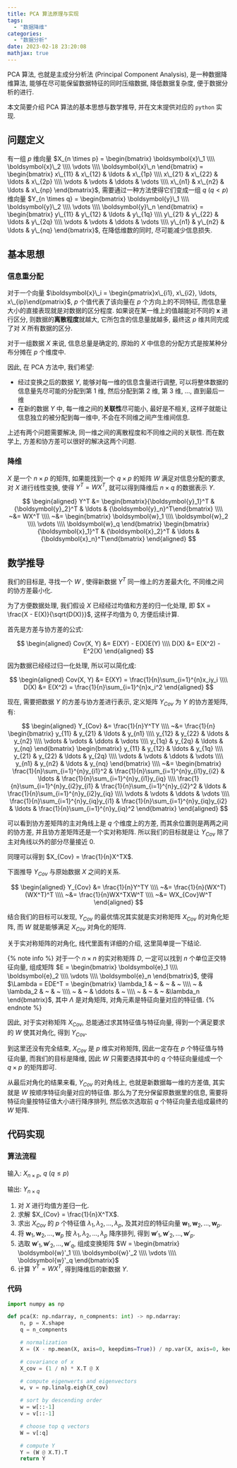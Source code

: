 ```yaml
---
title: PCA 算法原理与实现
tags:
  - "数据降维"
categories:
  - "数据分析"
date: 2023-02-18 23:20:08
mathjax: true
---
```


PCA 算法, 也就是主成分分析法 (Principal Component Analysis), 是一种数据降维算法, 能够在尽可能保留数据特征的同时压缩数据, 降低数据复杂度, 便于数据分析的进行.

本文简要介绍 PCA 算法的基本思想与数学推导, 并在文末提供对应的 `python` 实现.

<!-- more -->

## 问题定义

有一组 $p$ 维向量 $X_{n \times p} = \begin{bmatrix}
  \boldsymbol{x}\_1 \\\\
  \boldsymbol{x}\_2 \\\\
  \vdots \\\\
  \boldsymbol{x}\_n
\end{bmatrix} = \begin{bmatrix}
  x\_{11} & x\_{12} & \ldots & x\_{1p} \\\\
  x\_{21} & x\_{22} & \ldots & x\_{2p} \\\\
  \vdots & \vdots & \ddots & \vdots \\\\
  x\_{n1} & x\_{n2} & \ldots & x\_{np}
\end{bmatrix}$, 需要通过一种方法使得它们变成一组 $q~(q < p)$ 维向量 $Y_{n \times q} = \begin{bmatrix}
  \boldsymbol{y}\_1 \\\\
  \boldsymbol{y}\_2 \\\\
  \vdots \\\\
  \boldsymbol{y}\_n
\end{bmatrix} = \begin{bmatrix}
  y\_{11} & y\_{12} & \ldots & y\_{1q} \\\\
  y\_{21} & y\_{22} & \ldots & y\_{2q} \\\\
  \vdots & \vdots & \ddots & \vdots \\\\
  y\_{n1} & y\_{n2} & \ldots & y\_{nq}
\end{bmatrix}$, 在降低维数的同时, 尽可能减少信息损失.

## 基本思想

### 信息重分配

对于一个向量 $\boldsymbol{x}\_i = \begin{pmatrix}x\_{i1}, x\_{i2}, \ldots, x\_{ip}\end{pmatrix}$, $p$ 个值代表了该向量在 $p$ 个方向上的不同特征, 而信息量大小的直接表现就是对数据的区分程度. 如果说在某一维上的值越能对不同的 $\boldsymbol{x}$ 进行区分, 则数据的**离散程度**就越大, 它所包含的信息量就越多, 最终这 $p$ 维共同完成了对 $X$ 所有数据的区分.

对于一组数据 $X$ 来说, 信息总量是确定的, 原始的 $X$ 中信息的分配方式是按某种分布分摊在 $p$ 个维度中.

因此, 在 PCA 方法中, 我们希望:

- 经过变换之后的数据 $Y$, 能够对每一维的信息含量进行调整, 可以将整体数据的信息量先尽可能的分配到第 1 维, 然后分配到第 2 维, 第 3 维, ..., 直到最后一维
- 在新的数据 $Y$ 中, 每一维之间的**关联性**尽可能小, 最好是不相关, 这样子就能让信息独立的被分配到每一维中, 不会在不同维之间产生维间信息.

上述有两个问题需要解决, 同一维之间的离散程度和不同维之间的关联性. 而在数学上, 方差和协方差可以很好的解决这两个问题.

### 降维

$X$ 是一个 $n \times p$ 的矩阵, 如果能找到一个 $q \times p$ 的矩阵 $W$ 满足对信息分配的要求, 对 $X$ 进行线性变换, 使得 $Y^T = WX^T$, 就可以得到降维后 $n \times q$ 的数据表示 $Y$.

$$
\begin{aligned}
  Y^T &= \begin{bmatrix}{\boldsymbol{y}_1}^T & {\boldsymbol{y}_2}^T & \ldots & {\boldsymbol{y}_n}^T\end{bmatrix} \\\\
  ~&= WX^T \\\\
  ~&= \begin{bmatrix}
    \boldsymbol{w}_1 \\\\
    \boldsymbol{w}_2 \\\\
    \vdots \\\\
    \boldsymbol{w}_q
  \end{bmatrix} \begin{bmatrix}{\boldsymbol{x}_1}^T & {\boldsymbol{x}_2}^T & \ldots & {\boldsymbol{x}_n}^T\end{bmatrix}
\end{aligned}
$$

## 数学推导

我们的目标是, 寻找一个 $W$ , 使得新数据 $Y^T$ 同一维上的方差最大化, 不同维之间的协方差最小化.

为了方便数据处理, 我们假设 $X$ 已经经过均值和方差的归一化处理, 即 $X = \frac{X - E(X)}{\sqrt{D(X)}}$, 这样子均值为 0, 方便后续计算.

首先是方差与协方差的公式:

$$
\begin{aligned}
  Cov(X, Y) &= E(XY) - E(X)E(Y) \\\\
  D(X) &= E(X^2) - E^2(X)
\end{aligned}
$$

因为数据已经经过归一化处理, 所以可以简化成:

$$
\begin{aligned}
  Cov(X, Y) &= E(XY) = \frac{1}{n}\sum_{i=1}^{n}x_iy_i \\\\
  D(X) &= E(X^2) = \frac{1}{n}\sum_{i=1}^{n}x_i^2
\end{aligned}
$$

现在, 需要把数据 $Y$ 的方差与协方差进行表示, 定义矩阵 $Y_{Cov}$ 为 $Y$ 的协方差矩阵, 有:

$$
\begin{aligned}
  Y_{Cov} &= \frac{1}{n}Y^TY \\\\
  ~&= \frac{1}{n} \begin{bmatrix}
    y_{11} & y_{21} & \ldots & y_{n1} \\\\
    y_{12} & y_{22} & \ldots & y_{n2} \\\\
    \vdots & \vdots & \ddots & \vdots \\\\
    y_{1q} & y_{2q} & \ldots & y_{nq}
  \end{bmatrix} \begin{bmatrix}
    y_{11} & y_{12} & \ldots & y_{1q} \\\\
    y_{21} & y_{22} & \ldots & y_{2q} \\\\
    \vdots & \vdots & \ddots & \vdots \\\\
    y_{n1} & y_{n2} & \ldots & y_{nq}
  \end{bmatrix} \\\\
  ~&= \begin{bmatrix}
    \frac{1}{n}\sum_{i=1}^{n}y_{i1}^2 & \frac{1}{n}\sum_{i=1}^{n}y_{i1}y_{i2} & \ldots & \frac{1}{n}\sum_{i=1}^{n}y_{i1}y_{iq} \\\\
    \frac{1}{n}\sum_{i=1}^{n}y_{i2}y_{i1} & \frac{1}{n}\sum_{i=1}^{n}y_{i2}^2 & \ldots & \frac{1}{n}\sum_{i=1}^{n}y_{i2}y_{iq} \\\\
    \vdots & \vdots & \ddots & \vdots \\\\
    \frac{1}{n}\sum_{i=1}^{n}y_{iq}y_{i1} & \frac{1}{n}\sum_{i=1}^{n}y_{iq}y_{i2} & \ldots & \frac{1}{n}\sum_{i=1}^{n}y_{iq}^2
  \end{bmatrix}
\end{aligned}
$$

可以看到协方差矩阵的主对角线上是 $q$ 个维度上的方差, 而其余位置则是两两之间的协方差, 并且协方差矩阵还是一个实对称矩阵. 所以我们的目标就是让 $Y_{Cov}$ 除了主对角线以外的部分尽量接近 0.

同理可以得到 $X_{Cov} = \frac{1}{n}X^TX$.

下面推导 $Y_{Cov}$ 与原始数据 $X$ 之间的关系.

$$
\begin{aligned}
  Y_{Cov} &= \frac{1}{n}Y^TY \\\\
    ~&= \frac{1}{n}(WX^T)(WX^T)^T \\\\
    ~&= \frac{1}{n}WX^TXW^T \\\\
    ~&= WX_{Cov}W^T
\end{aligned}
$$

结合我们的目标可以发现, $Y_{Cov}$ 的最优情况其实就是实对称矩阵 $X_{Cov}$ 的对角化矩阵, 而 $W$ 就是能够满足 $X_{Cov}$ 对角化的矩阵.

关于实对称矩阵的对角化, 线代里面有详细的介绍, 这里简单提一下结论.

{% note info %}
对于一个 $n \times n$ 的实对称矩阵 $D$, 一定可以找到 $n$ 个单位正交特征向量, 组成矩阵 $E = \begin{bmatrix}
\boldsymbol{e}_1 \\\\
  \boldsymbol{e}_2 \\\\
  \vdots \\\\
  \boldsymbol{e}_n
\end{bmatrix}$, 使得 $\Lambda = EDE^T = \begin{bmatrix}
  \lambda_1 & ~ & ~ & ~ \\\\
  ~ & \lambda_2 & ~ & ~ \\\\
  ~ & ~ & \ddots & ~ \\\\
  ~ & ~ & ~ &\lambda_n
\end{bmatrix}$, 其中 $\Lambda$ 是对角矩阵, 对角元素是特征向量对应的特征值.
{% endnote %}

因此, 对于实对称矩阵 $X_{Cov}$, 总能通过求其特征值与特征向量, 得到一个满足要求的 $W$ 使其对角化, 得到 $Y_{Cov}$.

到这里还没有完全结束, $X_{Cov}$ 是 $p$ 维实对称矩阵, 因此一定存在 $p$ 个特征值与特征向量, 而我们的目标是降维, 因此 $W$ 只需要选择其中的 $q$ 个特征向量组成一个 $q \times p$ 的矩阵即可.

从最后对角化的结果来看, $Y_{Cov}$ 的对角线上, 也就是新数据每一维的方差值, 其实就是 $W$ 按顺序特征向量对应的特征值. 那么为了充分保留原数据里的信息, 需要将特征向量按特征值大小进行降序排列, 然后依次选取前 $q$ 个特征向量去组成最终的 $W$ 矩阵.

## 代码实现

### 算法流程

输入: $X_{n \times p}$, $q~(q \leq p)$

输出: $Y_{n \times q}$

1. 对 $X$ 进行均值方差归一化.
2. 求解 $X_{Cov} = \frac{1}{n}X^TX$.
3. 求出 $X_{Cov}$ 的 $p$ 个特征值 $\lambda_1, \lambda_2, \ldots, \lambda_p$, 及其对应的特征向量 $\boldsymbol{w}_1, \boldsymbol{w}_2, \ldots, \boldsymbol{w}_p$.
4. 将 $\boldsymbol{w}_1, \boldsymbol{w}_2, \ldots, \boldsymbol{w}_p$ 按 $\lambda_1, \lambda_2, \ldots, \lambda_p$ 降序排列, 得到 $\boldsymbol{w}'_1, \boldsymbol{w}'_2, \ldots, \boldsymbol{w}'_p$.
5. 选取 $\boldsymbol{w}'_1, \boldsymbol{w}'_2, \ldots, \boldsymbol{w}'_q$, 组成变换矩阵 $W = \begin{bmatrix}
    \boldsymbol{w}'_1 \\\\
    \boldsymbol{w}'_2 \\\\
    \vdots \\\\
    \boldsymbol{w}'_q
  \end{bmatrix}$
6. 计算 $Y^T = WX^T$, 得到降维后的新数据 $Y$.

### 代码

```python
import numpy as np

def pca(X: np.ndarray, n_compnents: int) -> np.ndarray:
    n, p = X.shape
    q = n_compnents

    # normalization
    X = (X - np.mean(X, axis=0, keepdims=True)) / np.var(X, axis=0, keepdims=True)

    # covariance of x
    X_cov = (1 / n) * X.T @ X

    # compute eigenwerts and eigenvectors
    w, v = np.linalg.eigh(X_cov)

    # sort by descending order
    w = w[::-1]
    v = v[::-1]

    # choose top q vectors
    W = v[:q]

    # compute Y
    Y = (W @ X.T).T
    return Y
```
